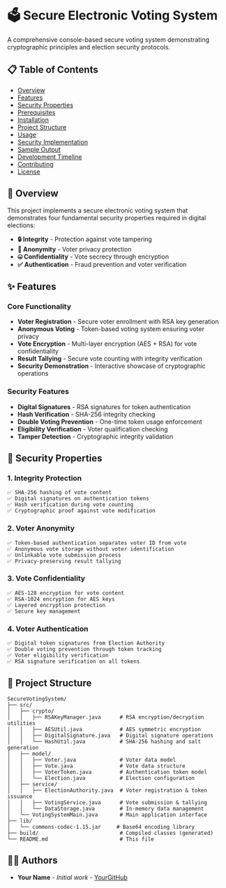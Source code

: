 # 🗳️ Secure Electronic Voting System

A comprehensive console-based secure voting system demonstrating cryptographic principles and election security protocols.

## 📋 Table of Contents

- [Overview](#overview)
- [Features](#features)
- [Security Properties](#security-properties)
- [Prerequisites](#prerequisites)
- [Installation](#installation)
- [Project Structure](#project-structure)
- [Usage](#usage)
- [Security Implementation](#security-implementation)
- [Sample Output](#sample-output)
- [Development Timeline](#development-timeline)
- [Contributing](#contributing)
- [License](#license)

## 🎯 Overview

This project implements a secure electronic voting system that demonstrates four fundamental security properties required in digital elections:

- **🔒 Integrity** - Protection against vote tampering
- **👤 Anonymity** - Voter privacy protection
- **🤐 Confidentiality** - Vote secrecy through encryption
- **✅ Authentication** - Fraud prevention and voter verification

## ✨ Features

### Core Functionality
- **Voter Registration** - Secure voter enrollment with RSA key generation
- **Anonymous Voting** - Token-based voting system ensuring voter privacy
- **Vote Encryption** - Multi-layer encryption (AES + RSA) for vote confidentiality
- **Result Tallying** - Secure vote counting with integrity verification
- **Security Demonstration** - Interactive showcase of cryptographic operations

### Security Features
- **Digital Signatures** - RSA signatures for token authentication
- **Hash Verification** - SHA-256 integrity checking
- **Double Voting Prevention** - One-time token usage enforcement
- **Eligibility Verification** - Voter qualification checking
- **Tamper Detection** - Cryptographic integrity validation

## 🔐 Security Properties

### 1. Integrity Protection
```
✅ SHA-256 hashing of vote content
✅ Digital signatures on authentication tokens  
✅ Hash verification during vote counting
✅ Cryptographic proof against vote modification
```

### 2. Voter Anonymity
```
✅ Token-based authentication separates voter ID from vote
✅ Anonymous vote storage without voter identification
✅ Unlinkable vote submission process
✅ Privacy-preserving result tallying
```

### 3. Vote Confidentiality
```
✅ AES-128 encryption for vote content
✅ RSA-1024 encryption for AES keys
✅ Layered encryption protection
✅ Secure key management
```

### 4. Voter Authentication
```
✅ Digital token signatures from Election Authority
✅ Double voting prevention through token tracking
✅ Voter eligibility verification
✅ RSA signature verification on all tokens
```

## 📁 Project Structure

```
SecureVotingSystem/
├── src/
│   ├── crypto/
│   │   ├── RSAKeyManager.java      # RSA encryption/decryption utilities
│   │   ├── AESUtil.java            # AES symmetric encryption
│   │   ├── DigitalSignature.java   # Digital signature operations
│   │   └── HashUtil.java           # SHA-256 hashing and salt generation
│   ├── model/
│   │   ├── Voter.java              # Voter data model
│   │   ├── Vote.java               # Vote data structure
│   │   ├── VoterToken.java         # Authentication token model
│   │   └── Election.java           # Election configuration
│   ├── service/
│   │   ├── ElectionAuthority.java  # Voter registration & token issuance
│   │   ├── VotingService.java      # Vote submission & tallying
│   │   └── DataStorage.java        # In-memory data management
│   └── VotingSystemMain.java       # Main application interface
├── lib/
│   └── commons-codec-1.15.jar     # Base64 encoding library
├── build/                          # Compiled classes (generated)
└── README.md                       # This file
```

## 👨‍💻 Authors

- **Your Name** - *Initial work* - [YourGitHub](https://github.com/PereraKRD/Information_Security_Project_Secured_Voting_System.git)
